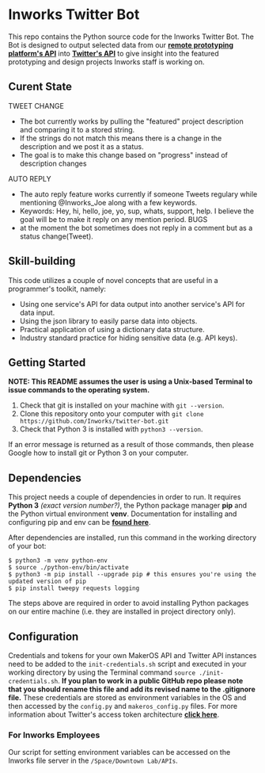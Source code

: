 # Inworks Twitter Bot

This repo contains the Python source code for the Inworks Twitter Bot. The Bot is designed to output selected data from our [**remote prototyping platform's API**](https://inworks.makeros.com) into [**Twitter's API**](https://developer.twitter.com/en/docs) to give insight into the featured prototyping and design projects Inworks staff is working on.

## Curent State
TWEET CHANGE
- The bot currently works by pulling the "featured" project description and comparing it to a stored string.
- If the strings do not match this means there is a change in the description and we post it as a status.
- The goal is to make this change based on "progress" instead of description changes


AUTO REPLY
- The auto reply feature works currently if someone Tweets regulary while mentioning @Inworks_Joe along with a few keywords.
- Keywords: Hey, hi, hello, joe, yo, sup, whats, support, help. I believe the goal will be to make it reply on any mention period.
BUGS
- at the moment the bot sometimes does not reply in a comment but as a status change(Tweet).


## Skill-building
This code utilizes a couple of novel concepts that are useful in a programmer's toolkit, namely:
- Using one service's API for data output into another service's API for data input.
- Using the json library to easily parse data into objects.
- Practical application of using a dictionary data structure.
- Industry standard practice for hiding sensitive data (e.g. API keys).

## Getting Started
**NOTE: This README assumes the user is using a Unix-based Terminal to issue commands to the operating system.**
1. Check that git is installed on your machine with `git --version`.
2. Clone this repository onto your computer with `git clone https://github.com/Inworks/twitter-bot.git`
3. Check that Python 3 is installed with `python3 --version`.

If an error message is returned as a result of those commands, then please Google how to install git or Python 3 on your computer.

## Dependencies
This project needs a couple of dependencies in order to run.
It requires **Python 3** *(exact version number?)*, the Python package manager **pip** and the Python virtual environment **venv**. Documentation for installing and configuring pip and env can be [**found here**](https://packaging.python.org/guides/installing-using-pip-and-virtual-environments/).

After dependencies are installed, run this command in the working directory of your bot:
```
$ python3 -m venv python-env
$ source ./python-env/bin/activate
$ python3 -m pip install --upgrade pip # this ensures you're using the updated version of pip
$ pip install tweepy requests logging
```

The steps above are required in order to avoid installing Python packages on our entire machine (i.e. they are installed in project directory only).

## Configuration

Credentials and tokens for your own MakerOS API and Twitter API instances need to be added to the `init-credentials.sh` script and executed in your working directory by using the Terminal command `source ./init-credentials.sh`. **If you plan to work in a public GitHub repo please note that you should rename this file and add its revised name to the .gitignore file.** These credentials are stored as environment variables in the OS and then accessed by the `config.py` and `makeros_config.py` files. For more information about Twitter's access token architecture **[click here](https://developer.twitter.com/en/docs/authentication/oauth-1-0a/obtaining-user-access-tokens)**.


### For Inworks Employees

Our script for setting environment variables can be accessed on the Inworks file server in the `/Space/Downtown Lab/APIs`.
